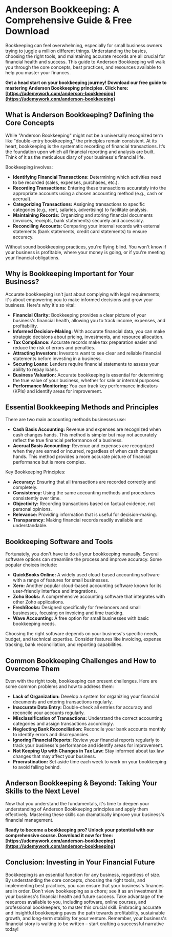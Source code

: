 # Anderson Bookkeeping: A Comprehensive Guide & Free Download

Bookkeeping can feel overwhelming, especially for small business owners trying to juggle a million different things. Understanding the basics, choosing the right tools, and maintaining accurate records are all crucial for financial health and success. This guide to Anderson Bookkeeping will walk you through the core concepts, best practices, and resources available to help you master your finances.

**Get a head start on your bookkeeping journey!  Download our free guide to mastering Anderson Bookkeeping principles. Click here: [https://udemywork.com/anderson-bookkeeping](https://udemywork.com/anderson-bookkeeping)**

## What is Anderson Bookkeeping? Defining the Core Concepts

While "Anderson Bookkeeping" might not be a universally recognized term like "double-entry bookkeeping," the principles remain consistent.  At its heart, bookkeeping is the systematic recording of financial transactions. It’s the foundation upon which all financial reporting and analysis are built.  Think of it as the meticulous diary of your business's financial life.

Bookkeeping involves:

*   **Identifying Financial Transactions:** Determining which activities need to be recorded (sales, expenses, purchases, etc.).
*   **Recording Transactions:**  Entering these transactions accurately into the appropriate accounts using a chosen accounting method (e.g., cash or accrual).
*   **Categorizing Transactions:**  Assigning transactions to specific categories (e.g., rent, salaries, advertising) to facilitate analysis.
*   **Maintaining Records:**  Organizing and storing financial documents (invoices, receipts, bank statements) securely and accessibly.
*   **Reconciling Accounts:** Comparing your internal records with external statements (bank statements, credit card statements) to ensure accuracy.

Without sound bookkeeping practices, you're flying blind. You won't know if your business is profitable, where your money is going, or if you're meeting your financial obligations.

## Why is Bookkeeping Important for Your Business?

Accurate bookkeeping isn't just about complying with legal requirements; it's about empowering you to make informed decisions and grow your business. Here's why it's so vital:

*   **Financial Clarity:** Bookkeeping provides a clear picture of your business's financial health, allowing you to track income, expenses, and profitability.
*   **Informed Decision-Making:**  With accurate financial data, you can make strategic decisions about pricing, investments, and resource allocation.
*   **Tax Compliance:**  Accurate records make tax preparation easier and reduce the risk of errors and penalties.
*   **Attracting Investors:** Investors want to see clear and reliable financial statements before investing in a business.
*   **Securing Loans:**  Lenders require financial statements to assess your ability to repay loans.
*   **Business Valuation:** Accurate bookkeeping is essential for determining the true value of your business, whether for sale or internal purposes.
*   **Performance Monitoring:** You can track key performance indicators (KPIs) and identify areas for improvement.

## Essential Bookkeeping Methods and Principles

There are two main accounting methods businesses use:

*   **Cash Basis Accounting:**  Revenue and expenses are recognized when cash changes hands. This method is simpler but may not accurately reflect the true financial performance of a business.
*   **Accrual Basis Accounting:** Revenue and expenses are recognized when they are earned or incurred, regardless of when cash changes hands. This method provides a more accurate picture of financial performance but is more complex.

Key Bookkeeping Principles:

*   **Accuracy:**  Ensuring that all transactions are recorded correctly and completely.
*   **Consistency:**  Using the same accounting methods and procedures consistently over time.
*   **Objectivity:**  Recording transactions based on factual evidence, not personal opinions.
*   **Relevance:**  Providing information that is useful for decision-making.
*   **Transparency:**  Making financial records readily available and understandable.

## Bookkeeping Software and Tools

Fortunately, you don't have to do all your bookkeeping manually.  Several software options can streamline the process and improve accuracy. Some popular choices include:

*   **QuickBooks Online:** A widely used cloud-based accounting software with a range of features for small businesses.
*   **Xero:** Another popular cloud-based accounting software known for its user-friendly interface and integrations.
*   **Zoho Books:**  A comprehensive accounting software that integrates with other Zoho applications.
*   **FreshBooks:**  Designed specifically for freelancers and small businesses, focusing on invoicing and time tracking.
*   **Wave Accounting:** A free option for small businesses with basic bookkeeping needs.

Choosing the right software depends on your business's specific needs, budget, and technical expertise. Consider features like invoicing, expense tracking, bank reconciliation, and reporting capabilities.

## Common Bookkeeping Challenges and How to Overcome Them

Even with the right tools, bookkeeping can present challenges. Here are some common problems and how to address them:

*   **Lack of Organization:**  Develop a system for organizing your financial documents and entering transactions regularly.
*   **Inaccurate Data Entry:**  Double-check all entries for accuracy and reconcile your accounts regularly.
*   **Misclassification of Transactions:** Understand the correct accounting categories and assign transactions accordingly.
*   **Neglecting Bank Reconciliation:**  Reconcile your bank accounts monthly to identify errors and discrepancies.
*   **Ignoring Financial Reports:**  Review your financial reports regularly to track your business's performance and identify areas for improvement.
*   **Not Keeping Up with Changes in Tax Law:**  Stay informed about tax law changes that may affect your business.
*   **Procrastination:**  Set aside time each week to work on your bookkeeping to avoid falling behind.

##  Anderson Bookkeeping & Beyond:  Taking Your Skills to the Next Level

Now that you understand the fundamentals, it's time to deepen your understanding of Anderson Bookkeeping principles and apply them effectively.  Mastering these skills can dramatically improve your business's financial management.

**Ready to become a bookkeeping pro? Unlock your potential with our comprehensive course. Download it now for free: [https://udemywork.com/anderson-bookkeeping](https://udemywork.com/anderson-bookkeeping)**

## Conclusion:  Investing in Your Financial Future

Bookkeeping is an essential function for any business, regardless of size. By understanding the core concepts, choosing the right tools, and implementing best practices, you can ensure that your business's finances are in order.  Don't view bookkeeping as a chore; see it as an investment in your business's financial health and future success.  Take advantage of the resources available to you, including software, online courses, and professional bookkeepers, to master this crucial skill. Embracing accurate and insightful bookkeeping paves the path towards profitability, sustainable growth, and long-term stability for your venture. Remember, your business's financial story is waiting to be written – start crafting a successful narrative today!
